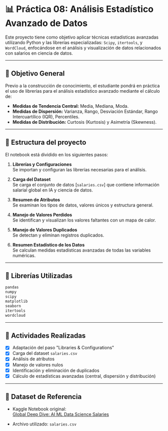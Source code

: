 # 📊 Práctica 08: Análisis Estadístico Avanzado de Datos

Este proyecto tiene como objetivo aplicar técnicas estadísticas avanzadas utilizando Python y las librerías especializadas: `Scipy`, `itertools`, y `WordCloud`, enfocándose en el análisis y visualización de datos relacionados con salarios en ciencia de datos.

---

## 🧠 Objetivo General

Previo a la construcción de conocimiento, el estudiante pondrá en práctica el uso de librerías para el análisis estadístico avanzado mediante el cálculo de:

- **Medidas de Tendencia Central:** Media, Mediana, Moda.
- **Medidas de Dispersión:** Varianza, Rango, Desviación Estándar, Rango Intercuartílico (IQR), Percentiles.
- **Medidas de Distribución:** Curtosis (Kurtosis) y Asimetría (Skewness).

---

## 📁 Estructura del proyecto

El notebook está dividido en los siguientes pasos:

1. **Librerías y Configuraciones**  
   Se importan y configuran las librerías necesarias para el análisis.

2. **Carga del Dataset**  
   Se carga el conjunto de datos [`salaries.csv`] que contiene información salarial global en IA y ciencia de datos.

3. **Resumen de Atributos**  
   Se examinan los tipos de datos, valores únicos y estructura general.

4. **Manejo de Valores Perdidos**  
   Se identifican y visualizan los valores faltantes con un mapa de calor.

5. **Manejo de Valores Duplicados**  
   Se detectan y eliminan registros duplicados.

6. **Resumen Estadístico de los Datos**  
   Se calculan medidas estadísticas avanzadas de todas las variables numéricas.

---

## 🔧 Librerías Utilizadas

```bash
pandas
numpy
scipy
matplotlib
seaborn
itertools
wordcloud
```

---

## 📌 Actividades Realizadas

- [x] Adaptación del paso "Libraries & Configurations"
- [x] Carga del dataset `salaries.csv`
- [x] Análisis de atributos
- [x] Manejo de valores nulos
- [x] Identificación y eliminación de duplicados
- [x] Cálculo de estadísticas avanzadas (central, dispersión y distribución)

---

## 📎 Dataset de Referencia

- Kaggle Notebook original:  
  [Global Deep Dive: AI ML Data Science Salaries](https://www.kaggle.com/code/msjahid/global-deep-dive-ai-ml-data-science-salaries)

- Archivo utilizado: `salaries.csv`
